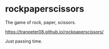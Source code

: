 # rockpaperscissors
The game of rock, paper, scissors.

https://tranpeter08.github.io/rockpaperscissors/

Just passing time.
